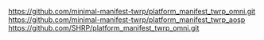https://github.com/minimal-manifest-twrp/platform_manifest_twrp_omni.git
https://github.com/minimal-manifest-twrp/platform_manifest_twrp_aosp
https://github.com/SHRP/platform_manifest_twrp_omni.git
